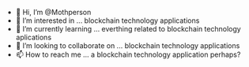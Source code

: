 - 👋 Hi, I’m @Mothperson
- 👀 I’m interested in ... blockchain technology applications
- 🌱 I’m currently learning ... everthing related to blockchain technology aplications
- 💞️ I’m looking to collaborate on ... blockchain technology applications
- 📫 How to reach me ... a blockchain technology application perhaps?

<!---
Mothperson/Mothperson is a ✨ special ✨ repository because its `README.md` (this file) appears on your GitHub profile.
You can click the Preview link to take a look at your changes.
--->
